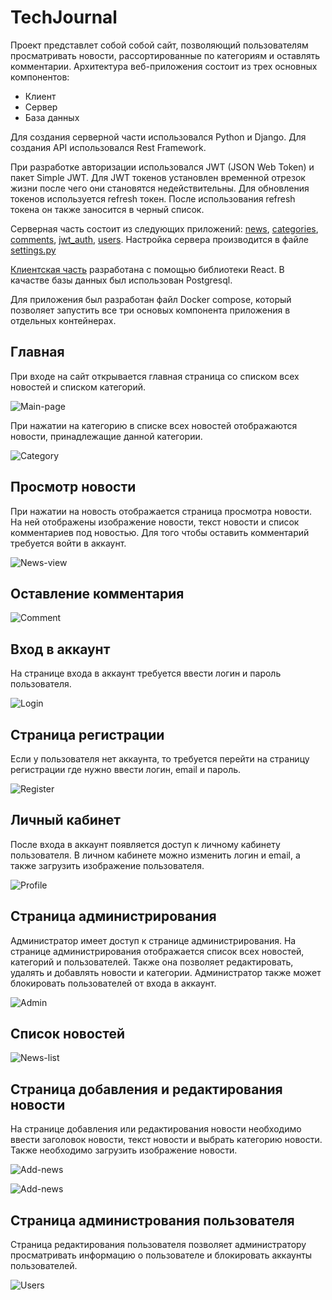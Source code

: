 # TechJournal
Проект представлет собой собой сайт, позволяющий пользователям просматривать новости, рассортированные по категориям и оставлять комментарии.
Архитектура веб-приложения состоит из трех основных компонентов:
- Клиент
- Сервер
- База данных

Для создания серверной части использовался Python и Django. Для создания API использовался Rest Framework.

При разработке авторизации использовался JWT (JSON Web Token) и пакет Simple JWT. Для JWT токенов установлен временной отрезок жизни после чего они становятся недействительны. Для обновления токенов используется refresh токен. После использования refresh токена он также заносится в черный список.

Серверная часть состоит из следующих приложений: [news](news/), [categories](categories/), [comments](comments/), [jwt_auth](jwt_auth/), [users](users/). Настройка сервера производится в файле [settings.py](TechJournal/settings.py)

[Клиентская часть](client/) разработана с помощью библиотеки React. В качастве базы данных был использован Postgresql.

Для приложения был разработан файл Docker compose, который позволяет запустить все три основых компонента приложения в отдельных контейнерах.

## Главная

При входе на сайт открывается главная страница со списком всех новостей и списком категорий.

![Main-page](screenshots/main.jpg)

При нажатии на категорию в списке всех новостей отображаются новости, принадлежащие данной категории.

![Category](screenshots/category.jpg)

## Просмотр новости

При нажатии на новость отображается страница просмотра новости. На ней отображены изображение новости, текст новости и список комментариев
под новостью. Для того чтобы оставить комментарий требуется войти в аккаунт.

![News-view](screenshots/news-view.jpg)

## Оставление комментария

![Comment](screenshots/news-view-2.jpg)

## Вход в аккаунт

На странице входа в аккаунт требуется ввести логин и пароль пользователя.

![Login](screenshots/login.jpg)

## Страница регистрации

Если у пользователя нет аккаунта, то требуется перейти на страницу регистрации где нужно ввести логин, email и пароль.

![Register](screenshots/register.jpg)

## Личный кабинет

После входа в аккаунт появляется доступ к личному кабинету пользователя. В личном кабинете можно изменить логин и email, а также загрузить
изображение пользователя.

![Profile](screenshots/profile.jpg)

## Страница администрирования

Администратор имеет доступ к странице администрирования. На странице администрирования отображается список всех новостей, категорий и пользователей.
Также она позволяет редактировать, удалять и добавлять новости и категории. Администратор также может блокировать пользователей от входа в аккаунт.

![Admin](screenshots/admin-main.jpg)

## Список новостей

![News-list](screenshots/admin-news-1.jpg)

## Страница добавления и редактирования новости

На странице добавления или редактирования новости необходимо ввести заголовок новости, текст новости и выбрать категорию новости.
Также необходимо загрузить изображение новости.

![Add-news](screenshots/admin-news-2.jpg)

![Add-news](screenshots/admin-news-3.jpg)

## Страница администрования пользователя

Страница редактирования пользователя позволяет администратору просматривать информацию о пользователе и блокировать
аккаунты пользователей.

![Users](screenshots/admin-user.jpg)
